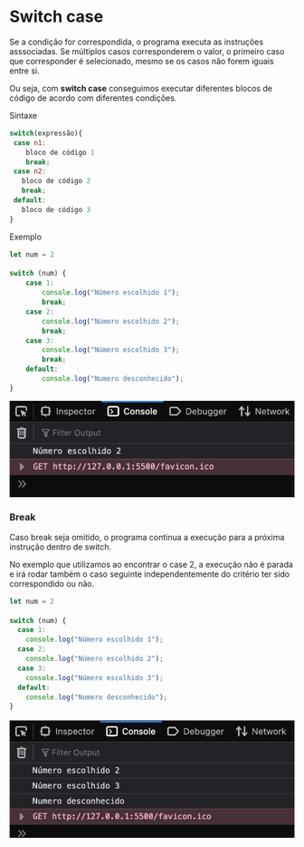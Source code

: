 # Switch case

Se a condição for correspondida, o programa executa as instruções asssociadas. Se múltiplos casos corresponderem o valor, o primeiro caso que corresponder é selecionado, mesmo se os casos não forem iguais entre si.



Ou seja, com **switch case** conseguimos executar diferentes blocos de código de acordo com diferentes condições.

Sintaxe

```javascript
switch(expressão){
 case n1:
    bloco de código 1
    break;
 case n2:
   bloco de código 2
   break;
 default:
   bloco de código 3
}
```

Exemplo

```javascript
let num = 2

switch (num) {
    case 1:
        console.log("Número escolhido 1");
        break;
    case 2:
        console.log("Número escolhido 2");
        break;
    case 3:
        console.log("Número escolhido 3");
        break;
    default:
        console.log("Numero desconhecido");
}
```

![](<../.gitbook/assets/image (6).png>)

### Break

Caso break seja omitido, o programa continua a execução para a próxima instrução dentro de switch.

No exemplo que utilizamos ao encontrar o case 2, a execução não é parada e irá rodar também o caso seguinte independentemente do critério ter sido correspondido ou não.

```javascript
let num = 2

switch (num) {
  case 1:
    console.log("Número escolhido 1");
  case 2:
    console.log("Número escolhido 2");
  case 3:
    console.log("Número escolhido 3");
  default:
    console.log("Numero desconhecido");
}
```

![](<../.gitbook/assets/image (2).png>)
